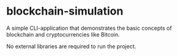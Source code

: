 # blockchain-simulation
A simple CLI-application that demonstrates the basic concepts of blockchain and cryptocurrencies like Bitcoin.

No external libraries are required to run the project.
